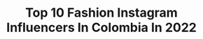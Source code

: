 ---
title: Top 10 Fashion Instagram Influencers In Colombia In 2022
description: >-
  Find top fashion Instagram influencers in Colombia in 2022. Most popular hashtags: #outfit #barranquilla #colombia.
platform: Instagram
hits: 309
text_top: Identify the most popular Instagram influencers on inBeat.
text_bottom: Our database has 309 Instagram influencers like this in Colombia for you to work with.
profiles:
  - username: "jessica.zabala"
    fullname: >-
      Jessica Zabala
    bio: >-
      📍Bogotá Cree en ti 🍀✨ Insta Tips | Beauty | Fashion | Lifestyle Tiktok | jessicazabalaa
    location: "Colombia"
    followers: 89469
    engagement: 1163
    commentsToLikes: 0.149957
    id: ck9wghcvxtf430j788scdohfk
    verified: false
    hashtags: "#blackouttuesday"
  - username: "davidvisuals_ph"
    fullname: >-
      David Pinilla
    bio: >-
      ❌PHOTOGRAPHY❌ 📍Bogotá, Colombia 🇨🇴 PORTRAITS, LIFE STYLE, FASHION, BEAUTY AND CELEBRITY PHOTOGRAPHER SESIONES-COLABORACIONES AL DM📸
    location: "Colombia"
    followers: 46541
    engagement: 761
    commentsToLikes: 0.037433
    id: ck5hmy57bmuih0i11uont2ws2
    verified: false
    hashtags: "#fotografia, #foto, #reels, #zombie"
  - username: "rubenkuri"
    fullname: >-
      rubenkuri
    bio: >-
      Experto en moda. Tendencias, red carpet looks, fashion tips @lamodemexico Director de @ethosart Pintando México con @bluewomenpinkmen
    location: "Colombia"
    followers: 60828
    engagement: 655
    commentsToLikes: 0.023467
    id: ck55pg23bahik0i11fbjfi1x1
    verified: false
    hashtags: "#aldoloveplanet, #babydarling, #calvinkleinmx, #tbt"
  - username: "_omnia.x"
    fullname: >-
      O M N I A
    bio: >-
      ✖ Portraits, Lifestyle, Fashion ✖ Dúo de fotógrafas 👭🏼 by: @dorian.ph @itsmelbournee Clothing 🔛 @retromnia_ Contacto 📩 DM 📍 Bogotá - Colombia 🇨🇴
    location: "Colombia"
    followers: 93066
    engagement: 441
    commentsToLikes: 0.035599
    id: ck55kllvdzlpk0i1159j074ii
    verified: false
    hashtags: "#humanedge, #theportraitpr0ject, #ourmag, #vibetones"
  - username: "valeriefrangie"
    fullname: >-
      Valerie Frangie
    bio: >-
      Fashion & Lifestyle Blogger Everyday looks. Real life fashion Directora Creativa @shopvf 1/2 @livinghabibi Coautora “La Cocina de Mamarie”
    location: "Colombia"
    followers: 39510
    engagement: 261
    commentsToLikes: 0.078086
    id: ckap1bw68tx3p0i78ajlsruv1
    verified: false
    hashtags: "#transformatuinstagram21dias, #valeriefrangie, #vf, #tbt"
  - username: "nannamartinezp"
    fullname: >-
      Nanna Martínez
    bio: >-
      Freelance Fashion designer-Stylist Fashion tips, skincare @atypigal @thesecondchanceco 🌎👾🌻🐝🍒🌸🌈💚 “Progreso, no perfección” contacto@nannamartinezp.com
    location: "Colombia"
    followers: 32866
    engagement: 208
    commentsToLikes: 0.081909
    id: ck602cvayh5bm0i14s0r0qinq
    verified: false
    hashtags: "#instablogger, #fashionblog, #fashionpost, #theparisguru"
  - username: "taneth.fit"
    fullname: >-
      Taneth Gimenez
    bio: >-
      DIOS todo ✝️ 🧩Proud Autism mom of 2 👧🏻👦🏻 🗣🇪🇸🇺🇸🇧🇷 🌟@bangenergy Elite 🐲@dragonpharma_llc Athlete 💟@jednorthwomen 👗@fashionnova AD
    location: "Colombia"
    followers: 1739559
    engagement: 249
    commentsToLikes: 0.022407
    id: ck5c1098xu7230i11ee9zbtbu
    verified: false
    hashtags: "#workout, #bangrevolution, #motivation, #lovemybang"
  - username: "jc_gmz"
    fullname: >-
      The Julián Best Experiences 🌎
    bio: >-
      Content Creator /Runner / Brand Consultant and PR🇨🇴🇵🇹 | Travel • Luxury • Fashion |Ambassador @kevins_joyeros @gcaairlines Equality advocate 🏳️‍🌈✈️
    location: "Colombia"
    followers: 30761
    engagement: 526
    commentsToLikes: 0.030620
    id: ck5q6avj6wnpz0i11wjzba1z9
    verified: false
    hashtags: "#cartagenacolombia, #curazao, #mugcakenescafe, #luxury"
  - username: "camiavellam"
    fullname: >-
      Camila Kamle Avella 🌞
    bio: >-
      🇨🇴 Colombian model | Content creator |Tv hostess | Jewelry designer| Fashion lover| @turmalinalegacy @telkatelas @camiavella_tips
    location: "Colombia"
    followers: 357617
    engagement: 295
    commentsToLikes: 0.020910
    id: ck5c0pucztm3s0i11gxfqsu1r
    verified: true
    hashtags: "#kamlebytelka, #calicolombia, #turmalinalegacy, #domi"
  - username: "ashleysantosm"
    fullname: >-
      ASHLEY SANTOS
    bio: >-
      🤍 • Actriz & Modelo 🪐 • Creadora de contenido 🔒 • Fashion | Lifestyle | Beauty ✉️ • Contacto a Dm @onemodelsacademy
    location: "Colombia"
    followers: 4009
    engagement: 1451
    commentsToLikes: 0.090852
    id: ck8t4hcu66toc0j78vr7nw6p7
    verified: false
    hashtags: "#model, #photography, #lifestyle, #modelo"
---